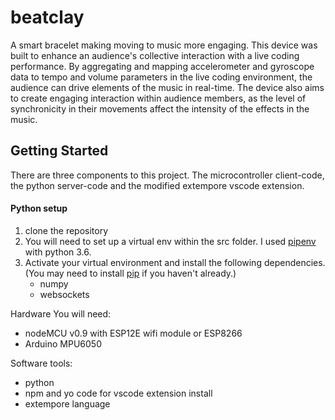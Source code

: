 # beatclay
A smart bracelet making moving to music more engaging. This device was built to enhance an audience's collective interaction with a live coding performance. By aggregating and mapping accelerometer and gyroscope data to tempo and volume parameters in the live coding environment, the audience can drive elements of the music in real-time. The device also aims to create engaging interaction within audience members, as the level of synchronicity in their movements affect the intensity of the effects in the music.

## Getting Started
There are three components to this project. The microcontroller client-code, the python server-code and the modified extempore vscode extension. 

#### Python setup
1. clone the repository
2. You will need to set up a virtual env within the src folder. I used [pipenv](https://pipenv.readthedocs.io/en/latest/) with python 3.6. 
3. Activate your virtual environment and install the following dependencies. (You may need to install [pip](https://www.makeuseof.com/tag/install-pip-for-python/) if you haven't already.) 
    - numpy
    - websockets

Hardware You will need: 
- nodeMCU v0.9 with ESP12E wifi module or ESP8266
- Arduino MPU6050 

Software tools: 
- python 
- npm and yo code for vscode extension install
- extempore language

